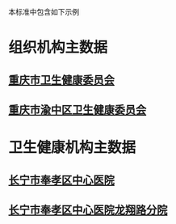 本标准中包含如下示例

# 组织机构主数据  

## [重庆市卫生健康委员会](Organization-ChongqingHealthCommission.html)  

## [重庆市渝中区卫生健康委员会](Organization-ChongqingYuzhongHealthCommission.html)  


# 卫生健康机构主数据  

## [长宁市奉孝区中心医院](Organization-ChangningFengxiaoDistrictCentralHospital.html)  

## [长宁市奉孝区中心医院龙翔路分院](Organization-ChangningFengxiaoDistrictCentralHospitalBranch.html)  